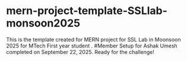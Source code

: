 # mern-project-template-SSLlab-monsoon2025
This is the template created for MERN project for SSL Lab in Moonsoon 2025 for MTech First year student .
#Member
Setup for Ashak Umesh completed on September 22, 2025. Ready for the challenge!
